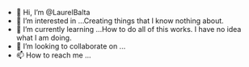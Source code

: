 - 👋 Hi, I’m @LaurelBalta
- 👀 I’m interested in ...Creating things that I know nothing about.
- 🌱 I’m currently learning ...How to do all of this works. I have no idea what I am doing.
- 💞️ I’m looking to collaborate on ...
- 📫 How to reach me ...

<!---
LaurelBalta/LaurelBalta is a ✨ special ✨ repository because its `README.md` (this file) appears on your GitHub profile.
You can click the Preview link to take a look at your changes.
--->

